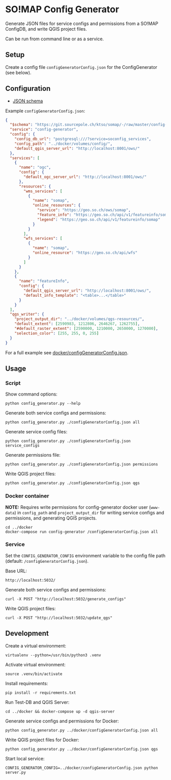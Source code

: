 SO!MAP Config Generator
=======================

Generate JSON files for service configs and permissions from a SO!MAP ConfigDB, and write QGIS project files.

Can be run from command line or as a service.


Setup
-----

Create a config file `configGeneratorConfig.json` for the ConfigGenerator (see below).


Configuration
-------------

* [JSON schema](schemas/sogis-config-generator.json)

Example `configGeneratorConfig.json`:
```json
{
  "$schema": "https://git.sourcepole.ch/ktso/somap/-/raw/master/config-generator/schemas/sogis-config-generator.json",
  "service": "config-generator",
  "config": {
    "config_db_url": "postgresql:///?service=soconfig_services",
    "config_path": "../docker/volumes/config/",
    "default_qgis_server_url": "http://localhost:8001/ows/"
  },
  "services": [
    {
      "name": "ogc",
      "config": {
        "default_ogc_server_url": "http://localhost:8001/ows/"
      },
      "resources": {
        "wms_services": [
          {
            "name": "somap",
            "online_resources": {
              "service": "https://geo.so.ch/ows/somap",
              "feature_info": "https://geo.so.ch/api/v1/featureinfo/somap",
              "legend": "https://geo.so.ch/api/v1/featureinfo/somap"
            }
          }
        ],
        "wfs_services": [
          {
            "name": "somap",
            "online_resource": "https://geo.so.ch/api/wfs"
          }
        ]
      }
    },
    {
      "name": "featureInfo",
      "config": {
        "default_qgis_server_url": "http://localhost:8001/ows/",
        "default_info_template": "<table>...</table>"
      }
    }
  ],
  "qgs_writer": {
    "project_output_dir": "../docker/volumes/qgs-resources/",
    "default_extent": [2590983, 1212806, 2646267, 1262755],
    "#default_raster_extent": [2590000, 1210000, 2650000, 1270000],
    "selection_color": [255, 255, 0, 255]
  }
}
```

For a full example see [docker/configGeneratorConfig.json](../docker/configGeneratorConfig.json).


Usage
-----

### Script

Show command options:

    python config_generator.py --help

Generate both service configs and permissions:

    python config_generator.py ./configGeneratorConfig.json all

Generate service config files:

    python config_generator.py ./configGeneratorConfig.json service_configs

Generate permissions file:

    python config_generator.py ./configGeneratorConfig.json permissions

Write QGIS project files:

    python config_generator.py ./configGeneratorConfig.json qgs

### Docker container

**NOTE:** Requires write permissions for config-generator docker user (`www-data`) in `config_path` and `project_output_dir` for writing service configs and permissions, and generating QGIS projects.

    cd ../docker
    docker-compose run config-generator /configGeneratorConfig.json all

### Service

Set the `CONFIG_GENERATOR_CONFIG` environment variable to the config file path (default: `/configGeneratorConfig.json`).

Base URL:

    http://localhost:5032/

Generate both service configs and permissions:

    curl -X POST "http://localhost:5032/generate_configs"

Write QGIS project files:

    curl -X POST "http://localhost:5032/update_qgs"


Development
-----------

Create a virtual environment:

    virtualenv --python=/usr/bin/python3 .venv

Activate virtual environment:

    source .venv/bin/activate

Install requirements:

    pip install -r requirements.txt

Run Test-DB and QGIS Server:

    cd ../docker && docker-compose up -d qgis-server

Generate service configs and permissions for Docker:

    python config_generator.py ../docker/configGeneratorConfig.json all

Write QGIS project files for Docker:

    python config_generator.py ../docker/configGeneratorConfig.json qgs

Start local service:

    CONFIG_GENERATOR_CONFIG=../docker/configGeneratorConfig.json python server.py
